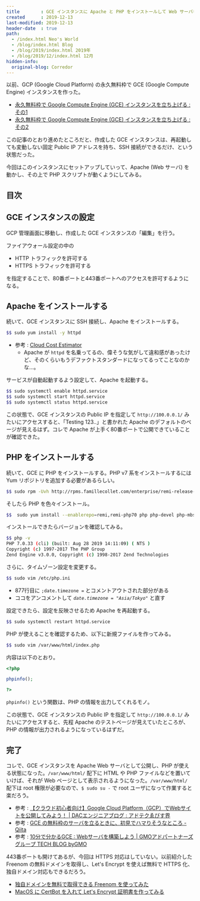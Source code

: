 ```yaml
---
title        : GCE インスタンスに Apache と PHP をインストールして Web サーバを公開してみた
created      : 2019-12-13
last-modified: 2019-12-13
header-date  : true
path:
  - /index.html Neo's World
  - /blog/index.html Blog
  - /blog/2019/index.html 2019年
  - /blog/2019/12/index.html 12月
hidden-info:
  original-blog: Corredor
---
```


以前、GCP (Google Cloud Platform) の永久無料枠で GCE (Google Compute Engine) インスタンスを作った。

- [永久無料枠で Google Compute Engine (GCE) インスタンスを立ち上げる : その1](/blog/2019/08/01-01.html)
- [永久無料枠で Google Compute Engine (GCE) インスタンスを立ち上げる : その2](/blog/2019/08/02-01.html)

この記事のとおり進めたところだと、作成した GCE インスタンスは、再起動しても変動しない固定 Public IP アドレスを持ち、SSH 接続ができるだけ、という状態だった。

今回はこのインスタンスにセットアップしていって、Apache (Web サーバ) を動かし、その上で PHP スクリプトが動くようにしてみる。

## 目次

## GCE インスタンスの設定

GCP 管理画面に移動し、作成した GCE インスタンスの「編集」を行う。

ファイアウォール設定の中の

- HTTP トラフィックを許可する
- HTTPS トラフィックを許可する

を指定することで、80番ポートと443番ポートへのアクセスを許可するようになる。

## Apache をインストールする

続いて、GCE インスタンスに SSH 接続し、Apache をインストールする。

```bash
$$ sudo yum install -y httpd
```

- 参考 : [Cloud Cost Estimator](https://cloud.oracle.com/ja_JP/cost-estimator)
  - Apache が `httpd` を名乗ってるの、偉そうな気がして違和感があったけど、そのくらいもうデファクトスタンダードになってるってことなのかな…。

サービスが自動起動するよう設定して、Apache を起動する。

```bash
$$ sudo systemctl enable httpd.service
$$ sudo systemctl start httpd.service
$$ sudo systemctl status httpd.service
```

この状態で、GCE インスタンスの Public IP を指定して `http://100.0.0.1/` みたいにアクセスすると、「Testing 123..」と書かれた Apache のデフォルトのページが見えるはず。コレで Apache が上手く80番ポートで公開できていることが確認できた。

## PHP をインストールする

続いて、GCE に PHP をインストールする。PHP v7 系をインストールするには Yum リポジトリを追加する必要があるらしい。

```bash
$$ sudo rpm -Uvh http://rpms.famillecollet.com/enterprise/remi-release-7.rpm
```

そしたら PHP を色々インストール。

```bash
$$  sudo yum install --enablerepo=remi,remi-php70 php php-devel php-mbstring php-pdo php-gd -y
```

インストールできたらバージョンを確認してみる。

```bash
$$ php -v
PHP 7.0.33 (cli) (built: Aug 28 2019 14:11:09) ( NTS )
Copyright (c) 1997-2017 The PHP Group
Zend Engine v3.0.0, Copyright (c) 1998-2017 Zend Technologies
```

さらに、タイムゾーン設定を変更する。

```bash
$$ sudo vim /etc/php.ini
```

- 877行目に `;date.timezone =` とコメントアウトされた部分がある
- ココをアンコメントして *`date.timezone = "Asia/Tokyo"`* と直す

設定できたら、設定を反映させるため Apache を再起動する。

```bash
$$ sudo systemctl restart httpd.service
```

PHP が使えることを確認するため、以下に新規ファイルを作ってみる。

```bash
$$ sudo vim /var/www/html/index.php
```

内容は以下のとおり。

```php
<?php

phpinfo();

?>
```

`phpinfo()` という関数は、PHP の情報を出力してくれるモノ。

この状態で、GCE インスタンスの Public IP を指定して `http://100.0.0.1/` みたいにアクセスすると、先程 Apache のテストページが見えていたところが、PHP の情報が出力されるようになっているはずだ。

## 完了

コレで、GCE インスタンスを Apache Web サーバとして公開し、PHP が使える状態になった。`/var/www/html/` 配下に HTML や PHP ファイルなどを置いていけば、それが Web ページとして表示されるようになった。`/var/www/html/` 配下は root 権限が必要なので、`$ sudo su -` で root ユーザになって作業すると楽だろう。

- 参考 : [【クラウド初心者向け】Google Cloud Platform（GCP）でWebサイトを公開してみよう！ | DACエンジニアブログ : アドテクゑびす界](http://yebisupress.dac.co.jp/2018/08/23/publish_website_with_google-cloud-platform/)
- 参考 : [GCE の無料枠のサーバを立るときに、初見でハマりそうなところ - Qiita](https://qiita.com/ndxbn/items/7ef0a96e409a5b5837bd)
- 参考 : [10分で分かるGCE : Webサーバを構築しよう | GMOアドパートナーズグループ TECH BLOG byGMO](https://techblog.gmo-ap.jp/2019/07/08/10minutes-gce/)

443番ポートも開けてあるが、今回は HTTPS 対応はしていない。以前紹介した Freenom の無料ドメインを取得し、Let's Encrypt を使えば無料で HTTPS 化、独自ドメイン対応もできるだろう。

- [独自ドメインを無料で取得できる Freenom を使ってみた](/blog/2018/12/03-01.html)
- [MacOS に CertBot を入れて Let's Encrypt 証明書を作ってみる](/blog/2019/03/11-01.html)
